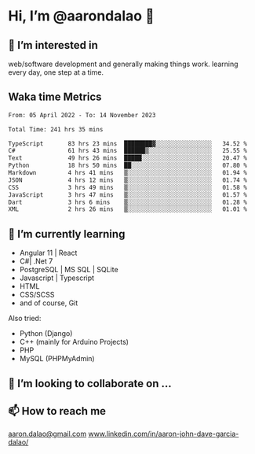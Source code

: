 # __Hi, I’m @aarondalao__ 👋 
## 👀 I’m interested in 
web/software development and generally making things work.
learning every day, one step at a time. 

## Waka time Metrics
<!--START_SECTION:waka-->

```txt
From: 05 April 2022 - To: 14 November 2023

Total Time: 241 hrs 35 mins

TypeScript       83 hrs 23 mins  ████████▓░░░░░░░░░░░░░░░░   34.52 %
C#               61 hrs 43 mins  ██████▒░░░░░░░░░░░░░░░░░░   25.55 %
Text             49 hrs 26 mins  █████░░░░░░░░░░░░░░░░░░░░   20.47 %
Python           18 hrs 50 mins  ██░░░░░░░░░░░░░░░░░░░░░░░   07.80 %
Markdown         4 hrs 41 mins   ▒░░░░░░░░░░░░░░░░░░░░░░░░   01.94 %
JSON             4 hrs 12 mins   ▒░░░░░░░░░░░░░░░░░░░░░░░░   01.74 %
CSS              3 hrs 49 mins   ▒░░░░░░░░░░░░░░░░░░░░░░░░   01.58 %
JavaScript       3 hrs 47 mins   ▒░░░░░░░░░░░░░░░░░░░░░░░░   01.57 %
Dart             3 hrs 6 mins    ▒░░░░░░░░░░░░░░░░░░░░░░░░   01.28 %
XML              2 hrs 26 mins   ▒░░░░░░░░░░░░░░░░░░░░░░░░   01.01 %
```

<!--END_SECTION:waka-->

## 🌱 I’m currently learning 

- Angular 11 | React 
- C#| .Net 7
- PostgreSQL | MS SQL | SQLite
- Javascript | Typescript
- HTML 
- CSS/SCSS
- and of course, Git 


Also tried:
- Python (Django)
- C++ (mainly for Arduino Projects)
- PHP
- MySQL (PHPMyAdmin)


## 💞️ I’m looking to collaborate on ...

## 📫 How to reach me 
aaron.dalao@gmail.com
www.linkedin.com/in/aaron-john-dave-garcia-dalao/

<!---
aarondalao/aarondalao is a ✨ special ✨ repository because its `README.md` (this file) appears on your GitHub profile.
You can click the Preview link to take a look at your changes.
--->
